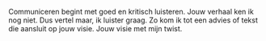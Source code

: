 Communiceren begint met goed en kritisch luisteren. Jouw verhaal ken ik nog niet. Dus vertel maar, ik luister graag. Zo kom ik tot een advies of tekst die aansluit op jouw visie. Jouw visie met mijn twist. 